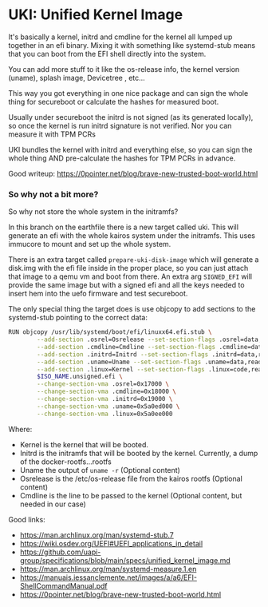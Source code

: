 # UKI: Unified Kernel Image


It's basically a kernel, initrd and cmdline for the kernel all lumped up together in an efi binary. Mixing it with something like systemd-stub
means that you can boot from the EFI shell directly into the system.

You can add more stuff to it like the os-release info, the kernel version (uname), splash image, Devicetree , etc...

This way you got everything in one nice package and can sign the whole thing for secureboot or calculate the hashes for measured boot.


Usually under secureboot the initrd is not signed (as its generated locally), so once the kernel is run initrd signature is not verified. Nor you can measure it with TPM PCRs

UKI bundles the kernel with initrd and everything else, so you can sign the whole thing AND pre-calculate the hashes for TPM PCRs in advance.


Good writeup: https://0pointer.net/blog/brave-new-trusted-boot-world.html


### So why not a bit more?

So why not store the whole system in the initramfs? 

In this branch on the earthfile there is a new target called uki. This will generate an efi with the whole kairos system under the initramfs.
This uses immucore to mount and set up the whole system.

There is an extra target called `prepare-uki-disk-image` which will generate a disk.img with the efi file inside in the proper place, so you
can just attach that image to a qemu vm and boot from there. An extra arg `SIGNED_EFI` will provide the same image but with a signed efi and all the keys needed
to insert hem into the uefo firmware and test secureboot.

The only special thing the target does is use objcopy to add sections to the systemd-stub pointing to the correct data:

```bash
RUN objcopy /usr/lib/systemd/boot/efi/linuxx64.efi.stub \
        --add-section .osrel=Osrelease --set-section-flags .osrel=data,readonly \
        --add-section .cmdline=Cmdline --set-section-flags .cmdline=data,readonly \
        --add-section .initrd=Initrd --set-section-flags .initrd=data,readonly \
        --add-section .uname=Uname --set-section-flags .uname=data,readonly \
        --add-section .linux=Kernel --set-section-flags .linux=code,readonly \
        $ISO_NAME.unsigned.efi \
        --change-section-vma .osrel=0x17000 \
        --change-section-vma .cmdline=0x18000 \
        --change-section-vma .initrd=0x19000 \
        --change-section-vma .uname=0x5a0ed000 \
        --change-section-vma .linux=0x5a0ee000
```

Where:
* Kernel is the kernel that will be booted.
 * Initrd is the initramfs that will be booted by the kernel. Currently, a dump of the docker-rootfs...rootfs
 * Uname the output of `uname -r` (Optional content)
 * Osrelease is the /etc/os-release file from the kairos rootfs (Optional content)
 * Cmdline is the line to be passed to the kernel (Optional content, but needed in our case)
 

Good links:

 - https://man.archlinux.org/man/systemd-stub.7
 - https://wiki.osdev.org/UEFI#UEFI_applications_in_detail
 - https://github.com/uapi-group/specifications/blob/main/specs/unified_kernel_image.md
 - https://man.archlinux.org/man/systemd-measure.1.en
 - https://manuais.iessanclemente.net/images/a/a6/EFI-ShellCommandManual.pdf
 - https://0pointer.net/blog/brave-new-trusted-boot-world.html



